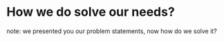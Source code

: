 #  How we do solve our needs?

note:
we presented you our problem statements, now how do we solve it?
